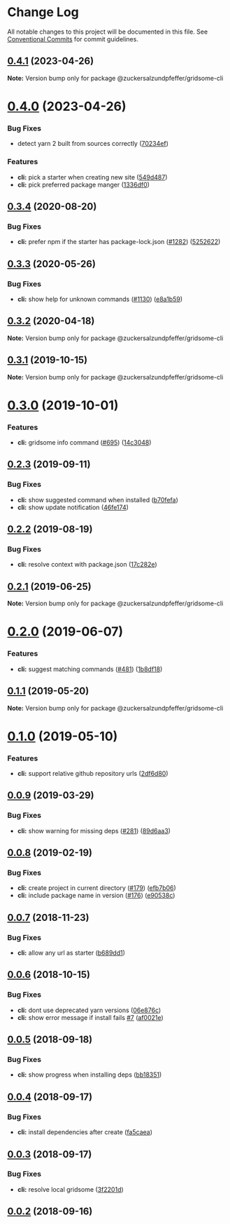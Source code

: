 # Change Log

All notable changes to this project will be documented in this file.
See [Conventional Commits](https://conventionalcommits.org) for commit guidelines.

## [0.4.1](https://github.com/gridsome/gridsome/tree/master/packages/cli/compare/@zuckersalzundpfeffer/gridsome-cli@0.4.0...@zuckersalzundpfeffer/gridsome-cli@0.4.1) (2023-04-26)

**Note:** Version bump only for package @zuckersalzundpfeffer/gridsome-cli





# [0.4.0](https://github.com/gridsome/gridsome/tree/master/packages/cli/compare/@zuckersalzundpfeffer/gridsome-cli@0.3.4...@zuckersalzundpfeffer/gridsome-cli@0.4.0) (2023-04-26)


### Bug Fixes

* detect yarn 2 built from sources correctly ([70234ef](https://github.com/gridsome/gridsome/tree/master/packages/cli/commit/70234ef9d21d2b26308e3de2d0bca2f5f2948b29))


### Features

* **cli:** pick a starter when creating new site ([549d487](https://github.com/gridsome/gridsome/tree/master/packages/cli/commit/549d487704e1811582d45e435010cb86a2530c75))
* **cli:** pick preferred package manger ([1336df0](https://github.com/gridsome/gridsome/tree/master/packages/cli/commit/1336df02372366425ad05c3d90a99cff6d9ca994))





## [0.3.4](https://github.com/gridsome/gridsome/tree/master/packages/cli/compare/@zuckersalzundpfeffer/gridsome-cli@0.3.3...@zuckersalzundpfeffer/gridsome-cli@0.3.4) (2020-08-20)


### Bug Fixes

* **cli:** prefer npm if the starter has package-lock.json ([#1282](https://github.com/gridsome/gridsome/tree/master/packages/cli/issues/1282)) ([5252622](https://github.com/gridsome/gridsome/tree/master/packages/cli/commit/5252622dfbcc8df4a09ff1bf564acbe2bd9adcf0))





## [0.3.3](https://github.com/gridsome/gridsome/tree/master/packages/cli/compare/@zuckersalzundpfeffer/gridsome-cli@0.3.2...@zuckersalzundpfeffer/gridsome-cli@0.3.3) (2020-05-26)


### Bug Fixes

* **cli:** show help for unknown commands ([#1130](https://github.com/gridsome/gridsome/tree/master/packages/cli/issues/1130)) ([e8a1b59](https://github.com/gridsome/gridsome/tree/master/packages/cli/commit/e8a1b5902266ed473ff5e3c2f6206390aaeeb99a))





## [0.3.2](https://github.com/gridsome/gridsome/tree/master/packages/cli/compare/@zuckersalzundpfeffer/gridsome-cli@0.3.1...@zuckersalzundpfeffer/gridsome-cli@0.3.2) (2020-04-18)

**Note:** Version bump only for package @zuckersalzundpfeffer/gridsome-cli





## [0.3.1](https://github.com/gridsome/gridsome/tree/master/packages/cli/compare/@zuckersalzundpfeffer/gridsome-cli@0.3.0...@zuckersalzundpfeffer/gridsome-cli@0.3.1) (2019-10-15)

**Note:** Version bump only for package @zuckersalzundpfeffer/gridsome-cli





# [0.3.0](https://github.com/gridsome/gridsome/tree/master/packages/cli/compare/@zuckersalzundpfeffer/gridsome-cli@0.2.3...@zuckersalzundpfeffer/gridsome-cli@0.3.0) (2019-10-01)


### Features

* **cli:** gridsome info command ([#695](https://github.com/gridsome/gridsome/tree/master/packages/cli/issues/695)) ([14c3048](https://github.com/gridsome/gridsome/tree/master/packages/cli/commit/14c3048))





## [0.2.3](https://github.com/gridsome/gridsome/tree/master/packages/cli/compare/@zuckersalzundpfeffer/gridsome-cli@0.2.2...@zuckersalzundpfeffer/gridsome-cli@0.2.3) (2019-09-11)


### Bug Fixes

* **cli:** show suggested command when installed ([b70fefa](https://github.com/gridsome/gridsome/tree/master/packages/cli/commit/b70fefa))
* **cli:** show update notification ([46fe174](https://github.com/gridsome/gridsome/tree/master/packages/cli/commit/46fe174))





## [0.2.2](https://github.com/gridsome/gridsome/tree/master/packages/cli/compare/@zuckersalzundpfeffer/gridsome-cli@0.2.1...@zuckersalzundpfeffer/gridsome-cli@0.2.2) (2019-08-19)


### Bug Fixes

* **cli:** resolve context with package.json ([17c282e](https://github.com/gridsome/gridsome/tree/master/packages/cli/commit/17c282e))





## [0.2.1](https://github.com/gridsome/gridsome/tree/master/packages/cli/compare/@zuckersalzundpfeffer/gridsome-cli@0.2.0...@zuckersalzundpfeffer/gridsome-cli@0.2.1) (2019-06-25)

**Note:** Version bump only for package @zuckersalzundpfeffer/gridsome-cli





# [0.2.0](https://github.com/gridsome/gridsome/tree/master/packages/cli/compare/@zuckersalzundpfeffer/gridsome-cli@0.1.1...@zuckersalzundpfeffer/gridsome-cli@0.2.0) (2019-06-07)


### Features

* **cli:** suggest matching commands ([#481](https://github.com/gridsome/gridsome/tree/master/packages/cli/issues/481)) ([1b8df18](https://github.com/gridsome/gridsome/tree/master/packages/cli/commit/1b8df18))





## [0.1.1](https://github.com/gridsome/gridsome/tree/master/packages/cli/compare/@zuckersalzundpfeffer/gridsome-cli@0.1.0...@zuckersalzundpfeffer/gridsome-cli@0.1.1) (2019-05-20)

**Note:** Version bump only for package @zuckersalzundpfeffer/gridsome-cli





# [0.1.0](https://github.com/gridsome/gridsome/tree/master/packages/cli/compare/@zuckersalzundpfeffer/gridsome-cli@0.0.9...@zuckersalzundpfeffer/gridsome-cli@0.1.0) (2019-05-10)


### Features

* **cli:** support relative github repository urls ([2df6d80](https://github.com/gridsome/gridsome/tree/master/packages/cli/commit/2df6d80))





## [0.0.9](https://github.com/gridsome/gridsome/tree/master/packages/cli/compare/@zuckersalzundpfeffer/gridsome-cli@0.0.8...@zuckersalzundpfeffer/gridsome-cli@0.0.9) (2019-03-29)


### Bug Fixes

* **cli:** show warning for missing deps ([#281](https://github.com/gridsome/gridsome/tree/master/packages/cli/issues/281)) ([89d6aa3](https://github.com/gridsome/gridsome/tree/master/packages/cli/commit/89d6aa3))





<a name="0.0.8"></a>
## [0.0.8](https://github.com/gridsome/gridsome/tree/master/packages/cli/compare/@zuckersalzundpfeffer/gridsome-cli@0.0.7...@zuckersalzundpfeffer/gridsome-cli@0.0.8) (2019-02-19)


### Bug Fixes

* **cli:** create project in current directory ([#179](https://github.com/gridsome/gridsome/tree/master/packages/cli/issues/179)) ([efb7b06](https://github.com/gridsome/gridsome/tree/master/packages/cli/commit/efb7b06))
* **cli:** include package name in version ([#176](https://github.com/gridsome/gridsome/tree/master/packages/cli/issues/176)) ([e90538c](https://github.com/gridsome/gridsome/tree/master/packages/cli/commit/e90538c))





<a name="0.0.7"></a>
## [0.0.7](https://github.com/gridsome/gridsome/compare/@zuckersalzundpfeffer/gridsome-cli@0.0.6...@zuckersalzundpfeffer/gridsome-cli@0.0.7) (2018-11-23)


### Bug Fixes

* **cli:** allow any url as starter ([b689dd1](https://github.com/gridsome/gridsome/commit/b689dd1))


<a name="0.0.6"></a>
## [0.0.6](https://github.com/gridsome/gridsome/compare/@zuckersalzundpfeffer/gridsome-cli@0.0.5...@zuckersalzundpfeffer/gridsome-cli@0.0.6) (2018-10-15)


### Bug Fixes

* **cli:** dont use deprecated yarn versions ([06e876c](https://github.com/gridsome/gridsome/commit/06e876c))
* **cli:** show error message if install fails [#7](https://github.com/gridsome/gridsome/issues/7) ([af0021e](https://github.com/gridsome/gridsome/commit/af0021e))


<a name="0.0.5"></a>
## [0.0.5](https://github.com/gridsome/gridsome/compare/@zuckersalzundpfeffer/gridsome-cli@0.0.4...@zuckersalzundpfeffer/gridsome-cli@0.0.5) (2018-09-18)


### Bug Fixes

* **cli:** show progress when installing deps ([bb18351](https://github.com/gridsome/gridsome/commit/bb18351))


<a name="0.0.4"></a>
## [0.0.4](https://github.com/gridsome/gridsome/compare/@zuckersalzundpfeffer/gridsome-cli@0.0.3...@zuckersalzundpfeffer/gridsome-cli@0.0.4) (2018-09-17)


### Bug Fixes

* **cli:** install dependencies after create ([fa5caea](https://github.com/gridsome/gridsome/commit/fa5caea))


<a name="0.0.3"></a>
## [0.0.3](https://github.com/gridsome/gridsome/compare/142896c2454016dc989a7872faffec7263fc658c...@zuckersalzundpfeffer/gridsome-cli@0.0.3) (2018-09-17)


### Bug Fixes

* **cli:** resolve local gridsome ([3f2201d](https://github.com/gridsome/gridsome/commit/3f2201d))



<a name="0.0.2"></a>
## [0.0.2](https://github.com/gridsome/gridsome/compare/142896c2454016dc989a7872faffec7263fc658c...@zuckersalzundpfeffer/gridsome-cli@0.0.3) (2018-09-16)
